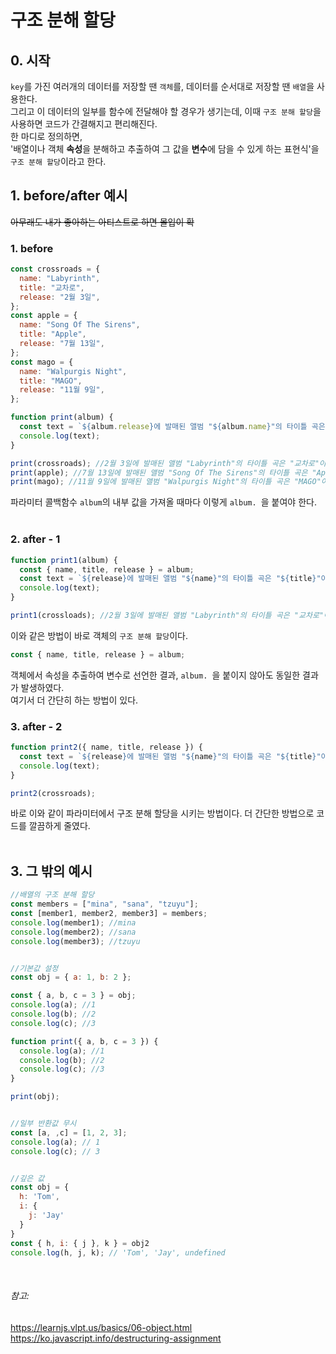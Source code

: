 # 구조 분해 할당
## 0. 시작
`key`를 가진 여러개의 데이터를 저장할 땐 `객체`를, 데이터를 순서대로 저장할 땐 `배열`을 사용한다.   
그리고 이 데이터의 일부를 함수에 전달해야 할 경우가 생기는데, 이때 `구조 분해 할당`을 사용하면 코드가 간결해지고 편리해진다.  
한 마디로 정의하면,   
'배열이나 객체 **속성**을 분해하고 추출하여 그 값을 **변수**에 담을 수 있게 하는 표현식'을 `구조 분해 할당`이라고 한다.  

## 1. before/after 예시
~~아무래도 내가 좋아하는 아티스트로 하면 몰입이 확~~  
### 1. before
```javascript
const crossroads = {
  name: "Labyrinth",
  title: "교차로",
  release: "2월 3일",
};
const apple = {
  name: "Song Of The Sirens",
  title: "Apple",
  release: "7월 13일",
};
const mago = {
  name: "Walpurgis Night",
  title: "MAGO",
  release: "11월 9일",
};

function print(album) {
  const text = `${album.release}에 발매된 앨범 "${album.name}"의 타이틀 곡은 "${album.title}"이다.`;
  console.log(text);
}

print(crossroads); //2월 3일에 발매된 앨범 "Labyrinth"의 타이틀 곡은 "교차로"이다.
print(apple); //7월 13일에 발매된 앨범 "Song Of The Sirens"의 타이틀 곡은 "Apple"이다.
print(mago); //11월 9일에 발매된 앨범 "Walpurgis Night"의 타이틀 곡은 "MAGO"이다.
```
파라미터 콜백함수 `album`의 내부 값을 가져올 때마다 이렇게 `album. `을 붙여야 한다.  
&nbsp;  
### 2. after - 1
```javascript
function print1(album) {
  const { name, title, release } = album;
  const text = `${release}에 발매된 앨범 "${name}"의 타이틀 곡은 "${title}"이다.`;
  console.log(text);
}

print1(crossloads); //2월 3일에 발매된 앨범 "Labyrinth"의 타이틀 곡은 "교차로"이다.
```
이와 같은 방법이 바로 객체의 `구조 분해 할당`이다.
```javascript
const { name, title, release } = album;
```
객체에서 속성을 추출하여 변수로 선언한 결과, `album. `을 붙이지 않아도 동일한 결과가 발생하였다.  
여기서 더 간단히 하는 방법이 있다.
### 3. after - 2
```javascript
function print2({ name, title, release }) {
  const text = `${release}에 발매된 앨범 "${name}"의 타이틀 곡은 "${title}"이다.`;
  console.log(text);
}

print2(crossroads);
```
바로 이와 같이 파라미터에서 구조 분해 할당을 시키는 방법이다. 더 간단한 방법으로 코드를 깔끔하게 줄였다.  
&nbsp;  
## 3. 그 밖의 예시
```javascript
//배열의 구조 분해 할당
const members = ["mina", "sana", "tzuyu"];
const [member1, member2, member3] = members;
console.log(member1); //mina
console.log(member2); //sana
console.log(member3); //tzuyu


//기본값 설정
const obj = { a: 1, b: 2 };

const { a, b, c = 3 } = obj;
console.log(a); //1
console.log(b); //2
console.log(c); //3

function print({ a, b, c = 3 }) {
  console.log(a); //1
  console.log(b); //2
  console.log(c); //3
}

print(obj);


//일부 반환값 무시
const [a, ,c] = [1, 2, 3];
console.log(a); // 1
console.log(c); // 3


//깊은 값
const obj = {
  h: 'Tom',
  i: {
    j: 'Jay'
  }
}
const { h, i: { j }, k } = obj2
console.log(h, j, k); // 'Tom', 'Jay', undefined
```  
&nbsp;
&nbsp;
###### 참고:  
<https://learnjs.vlpt.us/basics/06-object.html>  
<https://ko.javascript.info/destructuring-assignment>
